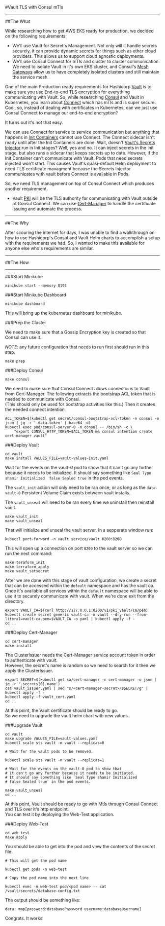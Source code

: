 #Vault TLS with Consul mTls

---

##The What

While researching how to get AWS EKS ready for production, we decided on the following requirements:

- We'll use Vault for Secret's Management.  Not only will it handle secrets securely, it can provide dynamic secrets for things such as other cloud providers.  This allows us to support cloud agnostic deployments.
- We'll use Consul Connect for mTls and cluster to cluster communication.  We need to isolate Vault in it's own EKS cluster, and Consul's [Mesh Gateways]() allow us to have completely isolated clusters and still maintain the service mesh.

One of the main Production ready requirements for Hashicorp [Vault]() is to make sure you use End-to-end TLS encryption for everything communicating with Vault.  So, while researching [Consul]() and Vault in Kubernetes, you learn about [Connect]() which has mTls and is super secure.  Cool, so, instead of dealing with certificates in Kubernetes, can we just use Consul Connect to manage our end-to-end encryption?

It turns out it's not that easy.

We can use Connect for service to service communication but anything that happens in [Init Containers]() cannot use Connect.  The Connect sidecar isn't ready until after the Init Containers are done.  Wait, doesn't [Vault's Secrets Injector]() run in Init stages?  Well, yes and no.  It can inject secrets in the init stage, but also runs a sidecar that keeps secrets up to date.  However, if the Init Container can't communicate with Vault, Pods that need secrets injected won't start.  This causes Vault's quasi-default Helm deployment to need TLS certificate managment because the Secrets Injector communicates with vault before Connect is available in Pods.

So, we need TLS management on top of Consul Connect which produces another requirement.

- Vault [PKI]() will be the TLS authority for communicating with Vault outside of Consul Connect.  We can use [Cert-Manager]() to handle the certificate issuing and automate the process.

---

##The Why

After scouring the internet for days, I was unable to find a walkthrough on how to use Hashicorp's Consul and Vault Helm charts to accomplish a setup with the requirements we had.  So, I wanted to make this available for anyone else who's requirements are similar.

---

##The How

---

###Start Minikube

```
minikube start --memory 8192
```

###Start Minikube Dashboard

```
minikube dashboard
```

This will bring up the kubernetes dashboard for minikube.

###Prep the Cluster

We need to make sure that a Gossip Encryption key is created so that Consul can use it.

*NOTE*: any future configuration that needs to run first should run in this step.

```
make prep
```

###Deploy Consul

```
make consul
```

We need to make sure that Consul Connect allows connections to Vault from Cert-Manager.
The following extracts the bootstrap ACL token that is needed to communicate with Consul.  
(This should only be used for bootstrap activities like this.)  Then it creates the needed connect intention.

```
ACL_TOKEN=$(kubectl get secret/consul-bootstrap-acl-token -n consul -o json | jq -r '.data.token' | base64 -d)
kubectl exec pod/consul-server-0 -n consul -- /bin/sh -c \
    "export CONSUL_HTTP_TOKEN=$ACL_TOKEN && consul intention create cert-manager vault"
```

###Deploy Vault

```
cd vault
make install VALUES_FILE=vault-values-init.yaml
```

Wait for the events on the vault-0 pod to show that 
it can't go any further because it needs to be initialized.
It should say something like `Seal Type shamir Initialized 
false Sealed true` in the pod events.

The `vault_init` action will only need to be ran once, or as long as 
the `data-vault-0` Persistent Volume Claim exists between vault installs.

The `vault_unseal` will need to be ran every time we uninstall then reinstall
vault.

```
make vault_init
make vault_unseal
```

That will initialize and unseal the vault server.  In a sepperate window run:

```
kubectl port-forward -n vault service/vault 8200:8200
```

This will open up a connection on port `8200` to the vault server so we can run the next command:

```
make teraform_init
make terraform_apply
make vault_setsecret
```

After we are done with this stage of vault configuration, we create a secret that can be accessed within
the `default` namespace and has the vault ca.  Once it's available all services within the `default`
namespace will be able to use it to securely communicate with vault.  When we're done
exit from the directory.

```
export VAULT_CA=$(curl http://127.0.0.1:8200/v1/pki_vault/ca/pem)
kubectl create secret generic vault-ca -n vault --dry-run --from-literal=vault-ca.pem=$VAULT_CA -o yaml | kubectl apply -f -
cd ..
```

###Deploy Cert-Manager

```
cd cert-manager
make install
```

The ClusterIssuer needs the Cert-Manager service account token in order to authenticate with vault.  
However, the secret's name is random so we need to search for it then we apply the ClusterIssuer.

```
export SECRET=$(kubectl get sa/cert-manager -n cert-manager -o json | jq -r '.secrets[0].name')
cat vault_issuer.yaml | sed "s/<cert-manager-secret>/$SECRET/g" | kubectl apply -f -
kubectl apply -f vault_cert.yaml
cd ..
```

At this point, the Vault certificate should be ready to go.  
So we need to upgrade the vault helm chart with new values.

###Upgrade Vault

```
cd vault
make upgrade VALUES_FILE=vault-values.yaml
kubectl scale sts vault -n vault --replicas=0

# Wait for the vault pods to be removed.

kubectl scale sts vault -n vault --replicas=1

# Wait for the events on the vault-0 pod to show that 
# it can't go any further because it needs to be initiated.  
# It should say something like `Seal Type shamir Initialized 
# false Sealed true` in the pod events.

make vault_unseal
cd ..
```

At this point, Vault should be ready to go with Mtls through Consul Connect and TLS over it's http endpoint.  
You can test it by deploying the Web-Test application.

###Deploy Web-Test

```
cd web-test
make apply
```

You should be able to get into the pod and view the contents of the secret file.

```
# This will get the pod name

kubectl get pods -n web-test

# Copy the pod name into the next line

kubectl exec -n web-test pod/<pod name> -- cat /vault/secrets/database-config.txt
```

The output should be something like:

```
data: map[password:databasePassword username:databaseUsername]
```

Congrats.  It works!
